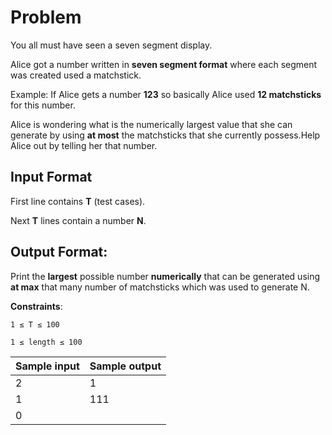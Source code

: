 # Problem

You all must have seen a seven segment display.

Alice got a number written in **seven segment format** where each segment was created used a matchstick.

Example: If Alice gets a number **123** so basically Alice used **12 matchsticks** for this number.

Alice is wondering what is the numerically largest value that she can generate by using **at most** the matchsticks that she currently possess.Help Alice out by telling her that number.

## Input Format

First line contains **T** (test cases).

Next **T** lines contain a number **N**.

## Output Format:

Print the **largest** possible number **numerically** that can be generated using **at max** that many number of matchsticks which was used to generate N.

**Constraints**:

```
1 ≤ T ≤ 100

1 ≤ length ≤ 100
```

| Sample input | Sample output |
|---|---|
| 2 | 1 |
| 1 | 111 |
| 0 |  |
